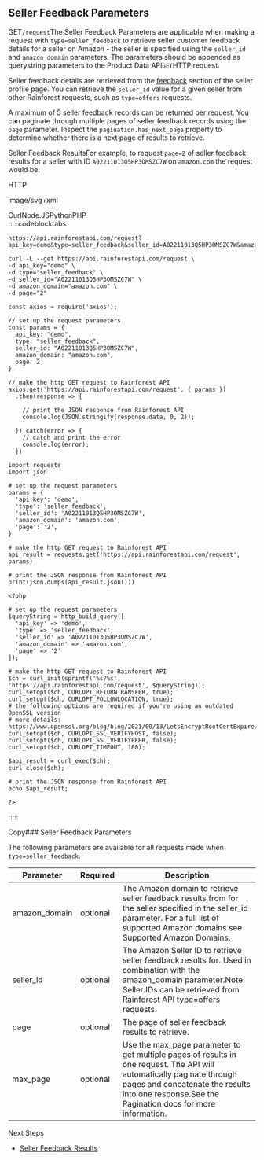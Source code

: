Seller Feedback Parameters
--------------------------

GET`/request`The Seller Feedback Parameters are applicable when making a request with `type=seller_feedback` to retrieve seller customer feedback details for a seller on Amazon - the seller is specified using the `seller_id` and `amazon_domain` parameters. The parameters should be appended as querystring parameters to the Product Data API`GET`HTTP request.

Seller feedback details are retrieved from the [feedback](https://www.amazon.com/sp?seller=A02211013Q5HP3OMSZC7W) section of the seller profile page. You can retrieve the `seller_id` value for a given seller from other Rainforest requests, such as `type=offers` requests.

A maximum of 5 seller feedback records can be returned per request. You can paginate through multiple pages of seller feedback records using the `page` parameter. Inspect the `pagination.has_next_page` property to determine whether there is a next page of results to retrieve.

![]()Seller Feedback ResultsFor example, to request `page=2` of seller feedback results for a seller with ID `A02211013Q5HP3OMSZC7W` on `amazon.com` the request would be:



HTTP



image/svg+xml
































CurlNode.JSPythonPHP  
:::::codeblocktabs


```
https://api.rainforestapi.com/request?api_key=demo&type=seller_feedback&seller_id=A02211013Q5HP3OMSZC7W&amazon_domain=amazon.com&page=2
```

```
curl -L --get https://api.rainforestapi.com/request \
-d api_key="demo" \
-d type="seller_feedback" \
-d seller_id="A02211013Q5HP3OMSZC7W" \
-d amazon_domain="amazon.com" \
-d page="2"
```

```
const axios = require('axios');

// set up the request parameters
const params = {
  api_key: "demo",
  type: "seller_feedback",
  seller_id: "A02211013Q5HP3OMSZC7W",
  amazon_domain: "amazon.com",
  page: 2
}

// make the http GET request to Rainforest API
axios.get('https://api.rainforestapi.com/request', { params })
  .then(response => {

    // print the JSON response from Rainforest API
    console.log(JSON.stringify(response.data, 0, 2));

  }).catch(error => {
    // catch and print the error
    console.log(error);
  })
```

```
import requests
import json

# set up the request parameters
params = {
  'api_key': 'demo',
  'type': 'seller_feedback',
  'seller_id': 'A02211013Q5HP3OMSZC7W',
  'amazon_domain': 'amazon.com',
  'page': '2',
}

# make the http GET request to Rainforest API
api_result = requests.get('https://api.rainforestapi.com/request', params)

# print the JSON response from Rainforest API
print(json.dumps(api_result.json()))
```

```
<?php
      
# set up the request parameters
$queryString = http_build_query([
  'api_key' => 'demo',
  'type' => 'seller_feedback',
  'seller_id' => 'A02211013Q5HP3OMSZC7W',
  'amazon_domain' => 'amazon.com',
  'page' => '2'
]);

# make the http GET request to Rainforest API
$ch = curl_init(sprintf('%s?%s', 'https://api.rainforestapi.com/request', $queryString));
curl_setopt($ch, CURLOPT_RETURNTRANSFER, true);
curl_setopt($ch, CURLOPT_FOLLOWLOCATION, true);
# the following options are required if you're using an outdated OpenSSL version
# more details: https://www.openssl.org/blog/blog/2021/09/13/LetsEncryptRootCertExpire/
curl_setopt($ch, CURLOPT_SSL_VERIFYHOST, false);
curl_setopt($ch, CURLOPT_SSL_VERIFYPEER, false);
curl_setopt($ch, CURLOPT_TIMEOUT, 180);

$api_result = curl_exec($ch);
curl_close($ch);

# print the JSON response from Rainforest API
echo $api_result;

?>
```
  
:::::

Copy### Seller Feedback Parameters

The following parameters are available for all requests made when `type=seller_feedback`.

| Parameter | Required | Description |
| --- | --- | --- |
| amazon\_domain | optional | The Amazon domain to retrieve seller feedback results from for the seller specified in the seller\_id parameter. For a full list of supported Amazon domains see Supported Amazon Domains. |
| seller\_id | optional | The Amazon Seller ID to retrieve seller feedback results for. Used in combination with the amazon\_domain parameter.Note: Seller IDs can be retrieved from Rainforest API type=offers requests. |
| page | optional | The page of seller feedback results to retrieve. |
| max\_page | optional | Use the max\_page parameter to get multiple pages of results in one request. The API will automatically paginate through pages and concatenate the results into one response.See the Pagination docs for more information. |
Next Steps

* [Seller Feedback Results](/docs/product-data-api/results/seller-feedback)
